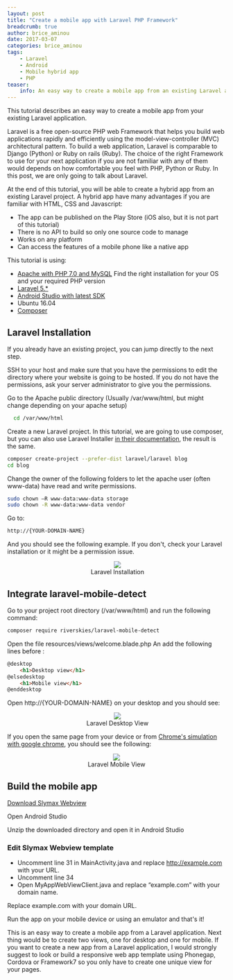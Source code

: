 ```yaml
---
layout: post
title: "Create a mobile app with Laravel PHP Framework"
breadcrumb: true
author: brice_aminou
date: 2017-03-07
categories: brice_aminou
tags:
    - Laravel
    - Android
    - Mobile hybrid app
    - PHP
teaser:
    info: An easy way to create a mobile app from an existing Laravel application
---
```

This tutorial describes an easy way to create a mobile app from your existing Laravel application. 

Laravel is a free open-source PHP web Framework that helps you build web applications rapidly and efficiently using the model-view-controller (MVC) architectural pattern.
To build a web application, Laravel is comparable to Django (Python) or Ruby on rails (Ruby). The choice of the right Framework to use for your next application if you are not
familiar with any of them would depends on how comfortable you feel with PHP, Python or Ruby. In this post, we are only going to talk about Laravel.

At the end of this tutorial, you will be able to create a hybrid app from an existing Laravel project. A hybrid app have many advantages if you are familiar with HTML, CSS and Javascript:

* The app can be published on the Play Store (iOS also, but it is not part of this tutorial)
* There is no API to build so only one source code to manage
* Works on any platform
* Can access the features of a mobile phone like a native app

This tutorial is using:

* [Apache with PHP 7.0 and MySQL](https://www.digitalocean.com/community/tutorials/how-to-install-linux-apache-mysql-php-lamp-stack-on-ubuntu-16-04) Find the right installation for your OS and your required PHP version
* [Laravel 5.*](https://laravel.com/docs/5.4/installation)
* [Android Studio with latest SDK](https://developer.android.com/studio/index.html)
* Ubuntu 16.04
* [Composer](https://bappa.info/2016/05/07/install-composer-in-ubuntu-16-04/)

## Laravel Installation
If you already have an existing project, you can jump directly to the next step.

SSH to your host and make sure that you have the permissions to edit the directory where your website is going to be hosted. If you do not have the permissions,
ask your server administrator to give you the permissions.

Go to the Apache public directory (Usually /var/www/html, but might change depending on your apache setup)

~~~BASH
  cd /var/www/html
~~~

Create a new Laravel project. In this tutorial, we are going to use composer, but you can also use Laravel Installer [in their documentation](https://laravel.com/docs/5.4/installation#installing-laravel), the result is the same.

~~~BASH
composer create-project --prefer-dist laravel/laravel blog
cd blog
~~~

Change the owner of the following folders to let the apache user (often www-data) have read and write permissions.

~~~BASH
sudo chown –R www-data:www-data storage
sudo chown -R www-data:www-data vendor
~~~

Go to:

~~~BASH
http://{YOUR-DOMAIN-NAME}
~~~

And you should see the following example. If you don't, check your Laravel installation or it might be a permission issue.

<center>
  <figure style="width: 85%;">
      <img src="{{site.urlimg}}/brice_aminou/laravel_mobile/laravel_install.png"/>
      <figcaption>Laravel Installation</figcaption>
  </figure>
</center>

## Integrate laravel-mobile-detect

Go to your project root directory (/var/www/html) and run the following command:

~~~BASH
composer require riverskies/laravel-mobile-detect
~~~

Open the file resources/views/welcome.blade.php
An add the following lines before <!DOCTYPE html>:

~~~html
@desktop 
	<h1>Desktop view</h1>
@elsedesktop
	<h1>Mobile view</h1>
@enddesktop
~~~

Open http://{YOUR-DOMAIN-NAME} on your desktop and you should see:

<center>
  <figure style="width: 85%;">
      <img src="{{site.urlimg}}/brice_aminou/laravel_mobile/laravel_desktop.png"/>
      <figcaption>Laravel Desktop View</figcaption>
  </figure>
</center>

If you open the same page from your device or from [Chrome's simulation with google chrome](https://developers.google.com/web/tools/chrome-devtools/device-mode/),
you should see the following:

<center>
  <figure style="width: 50%;">
      <img src="{{site.urlimg}}/brice_aminou/laravel_mobile/laravel_mobile.png"/>
      <figcaption>Laravel Mobile View</figcaption>
  </figure>
</center>

## Build the mobile app

[Download Slymax Webview](https://github.com/slymax/webview/archive/master.zip)

Open Android Studio

Unzip the downloaded directory and open it in Android Studio

### Edit Slymax Webview template

* Uncomment line 31 in MainActivity.java and replace http://example.com with your URL.
* Uncomment line 34
* Open MyAppWebViewClient.java and replace “example.com” with your domain name.

Replace example.com with your domain URL.

Run the app on your mobile device or using an emulator and that's it!

This is an easy way to create a mobile app from a Laravel application. Next thing would be to create two views, one for desktop and one for mobile. If you
want to create a new app from a Laravel application, I would strongly suggest to look or build a responsive web app template using Phonegap, Cordova or Framework7
so you only have to create one unique view for your pages.
